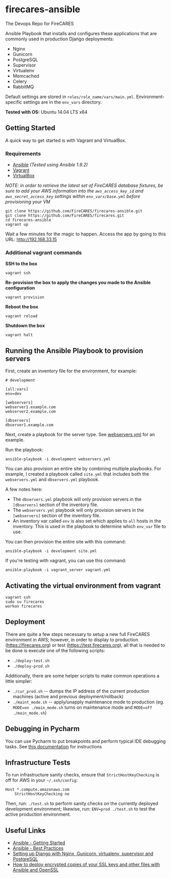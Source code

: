 firecares-ansible
=================
The Devops Repo for FireCARES

Ansible Playbook that installs and configures these applications that are commonly used in production Django deployments:

- Nginx
- Gunicorn
- PostgreSQL
- Supervisor
- Virtualenv
- Memcached
- Celery
- RabbitMQ

Default settings are stored in ```roles/role_name/vars/main.yml```.  Environment-specific settings are in the ```env_vars``` directory.

**Tested with OS:** Ubuntu 14.04 LTS x64

## Getting Started

A quick way to get started is with Vagrant and VirtualBox.

### Requirements

- [Ansible](http://docs.ansible.com/intro_installation.html) *(Tested using Ansible 1.9.2)*
- [Vagrant](http://www.vagrantup.com/downloads.html)
- [VirtualBox](https://www.virtualbox.org/wiki/Downloads)

*NOTE: in order to retrieve the latest set of FireCARES database fixtures, be sure to add your AWS information into the `aws_access_key_id` and `aws_secret_access_key` settings within `env_vars/base.yml` before provisioning your VM*

```
git clone https://github.com/FireCARES/firecares-ansible.git
git clone https://github.com/FireCARES/firecares.git
cd firecares-ansible
vagrant up
```

Wait a few minutes for the magic to happen.  Access the app by going to this URL: http://192.168.33.15

### Additional vagrant commands

**SSH to the box**

```
vagrant ssh
```

**Re-provision the box to apply the changes you made to the Ansible configuration**

```
vagrant provision
```

**Reboot the box**

```
vagrant reload
```

**Shutdown the box**

```
vagrant halt
```

## Running the Ansible Playbook to provision servers

First, create an inventory file for the environment, for example:

```
# development

[all:vars]
env=dev

[webservers]
webserver1.example.com
webserver2.example.com

[dbservers]
dbserver1.example.com
```

Next, create a playbook for the server type. See [webservers.yml](webservers.yml) for an example.

Run the playbook:

```
ansible-playbook -i development webservers.yml
```

You can also provision an entire site by combining multiple playbooks.  For example, I created a playbook called `site.yml` that includes both the `webservers.yml` and `dbservers.yml` playbook.

A few notes here:

- The `dbservers.yml` playbook will only provision servers in the `[dbservers]` section of the inventory file.
- The `webservers.yml` playbook will only provision servers in the `[webservers]` section of the inventory file.
- An inventory var called `env` is also set which applies to `all` hosts in the inventory.  This is used in the playbook to determine which `env_var` file to use.

You can then provision the entire site with this command:

```
ansible-playbook -i development site.yml
```

If you're testing with vagrant, you can use this command:

```
ansible-playbook -i vagrant_server vagrant.yml
```

## Activating the virtual environment from vagrant
```
vagrant ssh
sudo su firecares
workon firecares
```

## Deployment

There are quite a few steps necessary to setup a new full FireCARES environment in AWS; however, in order to display to production (https://firecares.org) or test (https://test.firecares.org), all that is needed to be done is execute one of the following scripts:

- `./deploy-test.sh`
- `./deploy-prod.sh`

Additionally, there are some helper scripts to make common operations a little simpler:

- `./cur_prod.sh` -- dumps the IP address of the current production machines (active and previous deployment/rollback)
- `./maint_mode.sh` -- apply/unapply maintenance mode to production (eg. `MODE=on ./main_mode.sh` turns on maintenance mode and `MODE=off ./main_mode.sh`)

## Debugging in Pycharm
You can use Pycharm to put breakpoints and perform typical IDE debugging tasks. See [this documentation](https://docs.google.com/document/d/1pX_wMXvgKCkCNdno_wdsHhsXcfiiPW8NOZaM_H-FAno/) for instructions

## Infrastructure Tests

To run infrastructure sanity checks, ensure that `StrictHostKeyChecking` is off for AWS in your `~/.ssh/config`:

```
Host *.compute.amazonaws.com
    StrictHostKeyChecking no
```

Then, run: `./test.sh` to perform sanity checks on the currently deployed development environment; likewise, run: `ENV=prod ./test.sh` to test the active production environment.

## Useful Links

- [Ansible - Getting Started](http://docs.ansible.com/intro_getting_started.html)
- [Ansible - Best Practices](http://docs.ansible.com/playbooks_best_practices.html)
- [Setting up Django with Nginx, Gunicorn, virtualenv, supervisor and PostgreSQL](http://michal.karzynski.pl/blog/2013/06/09/django-nginx-gunicorn-virtualenv-supervisor/)
- [How to deploy encrypted copies of your SSL keys and other files with Ansible and OpenSSL](http://www.calazan.com/how-to-deploy-encrypted-copies-of-your-ssl-keys-and-other-files-with-ansible-and-openssl/)
